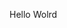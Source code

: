 Hello Wolrd



























































































































































































































































































































































































































































































































































































































































































































































































































































































































































































































































































































































































































































































































































































































































































































































































































































































































































































































































































































































































































































































































































































































